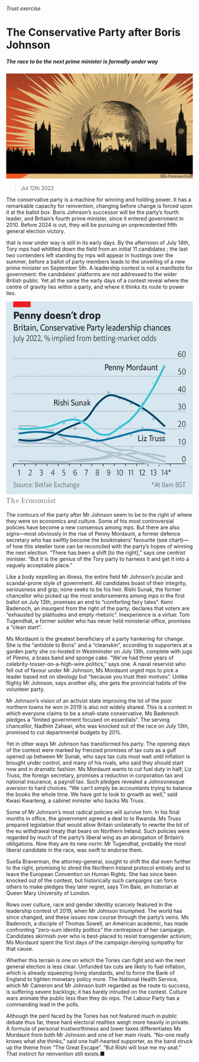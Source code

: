 ###### Trust exercise

# The Conservative Party after Boris Johnson 

##### The race to be the next prime minister is formally under way 

![image](images/20220716_BRD001.jpg) 

> Jul 12th 2022 


The conservative party is a machine for winning and holding power. It has a remarkable capacity for reinvention, changing before change is forced upon it at the ballot box. Boris Johnson’s successor will be the party’s fourth leader, and Britain’s fourth prime minister, since it entered government in 2010. Before 2024 is out, they will be pursuing an unprecedented fifth general election victory.

 that is now under way is still in its early days. By the afternoon of July 14th, Tory mps had whittled down the field from an initial 11 candidates ; the last two contenders left standing by mps will appear in hustings over the summer, before a ballot of party members leads to the unveiling of a new prime minister on September 5th. A leadership contest is not a manifesto for government: the candidates’ platforms are not addressed to the wider British public. Yet all the same the early days of a contest reveal where the centre of gravity lies within a party, and where it thinks its route to power lies.

![image](images/20220716_BRC165.png) 


The contours of the party after Mr Johnson seem to be to the right of where they were on economics and culture. Some of his most controversial policies have become a new consensus among mps. But there are also signs—most obviously in the rise of Penny Mordaunt, a former defence secretary who has swiftly become the bookmakers’ favourite (see chart)—of how this steelier tone can be reconciled with the party’s hopes of winning the next election. “There has been a shift [to the right],” says one centrist minister. “But it is the genius of the Tory party to harness it and get it into a vaguely acceptable place.”

Like a body expelling an illness, the entire field  Mr Johnson’s jocular and scandal-prone style of government. All candidates boast of their integrity, seriousness and grip; none seeks to be his heir. Rishi Sunak, the former chancellor who picked up the most endorsements among mps in the first ballot on July 13th, promises an end to “comforting fairy tales”. Kemi Badenoch, an insurgent from the right of the party, declares that voters are “exhausted by platitudes and empty rhetoric”. Inexperience is a virtue: Tom Tugendhat, a former soldier who has never held ministerial office, promises a “clean start”. 

Ms Mordaunt is the greatest beneficiary of a party hankering for change. She is the “antidote to Boris” and a “cleanskin”, according to supporters at a garden party she co-hosted in Westminster on July 13th, complete with jugs of Pimms, a brass band and sponge cake. “We’ve had three years of celebrity-tosser-on-a-high-wire politics,” says one. A naval reservist who fell out of favour under Mr Johnson, Ms Mordaunt urged mps to pick a leader based not on ideology but “because you trust their motives”. Unlike flighty Mr Johnson, says another ally, she gets the provincial habits of the volunteer party. 

Mr Johnson’s vision of an activist state improving the lot of the poor northern towns he won in 2019 is also not widely shared. This is a contest in which everyone claims to be a small-state conservative. Ms Badenoch pledges a “limited government focused on essentials”. The serving chancellor, Nadhim Zahawi, who was knocked out of the race on July 13th, promised to cut departmental budgets by 20%.

Yet in other ways Mr Johnson has transformed his party. The opening days of the contest were marked by frenzied promises of tax cuts as a gulf opened up between Mr Sunak, who says tax cuts must wait until inflation is brought under control, and many of his rivals, who said they should start now and in dramatic fashion. Ms Mordaunt wants to cut fuel duty in half; Liz Truss, the foreign secretary, promises a reduction in corporation tax and national insurance, a payroll tax. Such pledges revealed a Johnsonesque aversion to hard choices. “We can’t simply be accountants trying to balance the books the whole time. We have got to look to growth as well,” said Kwasi Kwarteng, a cabinet minister who backs Ms Truss. 

Some of Mr Johnson’s most radical policies will survive him. In his final months in office, the government agreed a deal to  to Rwanda. Ms Truss prepared legislation that would allow Britain unilaterally to rewrite the bit of the eu withdrawal treaty that bears on Northern Ireland. Such policies were regarded by much of the party’s liberal wing as an abrogation of Britain’s obligations. Now they are its new norm: Mr Tugendhat, probably the most liberal candidate in the race, was swift to endorse them. 

Suella Braverman, the attorney-general, sought to shift the dial even further to the right, promising to shred the Northern Ireland protocol entirely and to leave the European Convention on Human Rights. She has since been knocked out of the contest, but historically such campaigns can force others to make pledges they later regret, says Tim Bale, an historian at Queen Mary University of London.

Rows over culture, race and gender identity scarcely featured in the leadership contest of 2019, when Mr Johnson triumphed. The world has since changed, and these issues now course through the party’s veins. Ms Badenoch, a disciple of Thomas Sowell, an American academic, has made confronting “zero-sum identity politics” the centrepiece of her campaign. Candidates skirmish over who is best-placed to resist transgender activism; Ms Mordaunt spent the first days of the campaign denying sympathy for that cause. 

Whether this terrain is one on which the Tories can fight and win the next general election is less clear. Unfunded tax cuts are likely to fuel inflation, which is already squeezing living standards, and to force the Bank of England to tighten monetary policy more. The National Health Service, which Mr Cameron and Mr Johnson both regarded as the route to success, is suffering severe backlogs; it has barely intruded on the contest. Culture wars animate the public less than they do mps. The Labour Party has a commanding lead in the polls.

Although the peril faced by the Tories has not featured much in public debate thus far, these hard electoral realities weigh more heavily in private. A formula of personal trustworthiness and lower taxes differentiates Ms Mordaunt from both Mr Johnson and one of her main rivals. “No-one really knows what she thinks,” said one half-hearted supporter, as the band struck up the theme from “The Great Escape”. “But Rishi will lose me my seat.” That instinct for reinvention still exists.■

